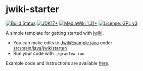# jwiki-starter
[![Build Status](https://github.com/fastily/jwiki-starter/workflows/build/badge.svg)](#)
[![JDK17+](https://upload.wikimedia.org/wikipedia/commons/b/bd/Blue_JDK_17%2B_Shield_Badge.svg)](https://adoptium.net)
[![MediaWiki 1.31+](https://upload.wikimedia.org/wikipedia/commons/b/b2/Blue_MediaWiki_1.31%2B_Shield_Badge.svg)](https://www.mediawiki.org/wiki/MediaWiki)
[![License: GPL v3](https://upload.wikimedia.org/wikipedia/commons/8/86/GPL_v3_Blue_Badge.svg)](https://www.gnu.org/licenses/gpl-3.0.en.html)

A simple template for getting started with [jwiki](https://github.com/fastily/jwiki).

* You can make edits to [JwikiExample.java](src/main/java/jwikistarter/JwikiExample.java) under [src/main/java/jwikistarter/](src/main/java/jwikistarter/)
* Run your code with `./gradlew run`

Example code and instructions are available [here](https://github.com/fastily/jwiki/wiki/Examples).